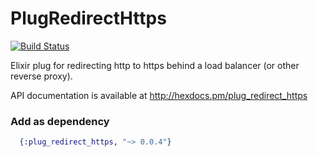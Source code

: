 PlugRedirectHttps
=================

[![Build Status](https://travis-ci.org/stocks29/plug_redirect_https.svg)](https://travis-ci.org/stocks29/plug_redirect_https)

Elixir plug for redirecting http to https behind a load balancer (or other reverse proxy).

API documentation is available at http://hexdocs.pm/plug_redirect_https

### Add as dependency

```elixir
  {:plug_redirect_https, "~> 0.0.4"}
```
